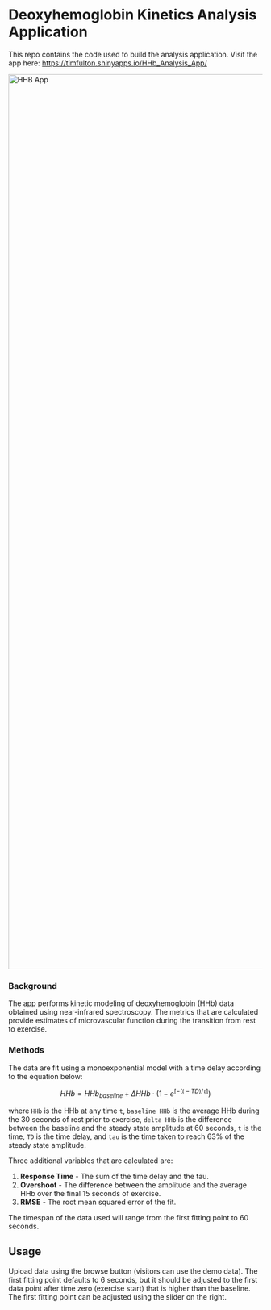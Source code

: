 # Deoxyhemoglobin Kinetics Analysis Application

This repo contains the code used to build the analysis application. Visit the app here: https://timfulton.shinyapps.io/HHb_Analysis_App/

<img width="1774" alt="HHB App" src="https://github.com/user-attachments/assets/4c7b4202-6d11-4eef-a75e-54e0ca8ef003">

### Background

The app performs kinetic modeling of deoxyhemoglobin (HHb) data obtained using near-infrared spectroscopy. The metrics that are calculated provide estimates of microvascular function during the transition from rest to exercise. 



### Methods

The data are fit using a monoexponential model with a time delay according to the equation below:

$$
HHb = {HHb}_{baseline} + \Delta{HHb} \cdot (1 - e^{[-(t - TD) / \tau]})
$$

where `HHb` is the HHb at any time `t`, `baseline HHb` is the average HHb during the 30 seconds of rest prior to exercise, `delta HHb` is the difference between the baseline and the steady state amplitude at 60 seconds, `t` is the time, `TD` is the time delay, and `tau` is the time taken to reach 63% of the steady state amplitude. 

Three additional variables that are calculated are:

1. **Response Time** - The sum of the time delay and the tau.
2. **Overshoot** - The difference between the amplitude and the average HHb over the final 15 seconds of exercise.
3. **RMSE** - The root mean squared error of the fit.

The timespan of the data used will range from the first fitting point to 60 seconds.

## Usage

Upload data using the browse button (visitors can use the demo data). The first fitting point defaults to 6 seconds, but it should be adjusted to the first data point after time zero (exercise start) that is higher than the baseline. The first fitting point can be adjusted using the slider on the right.
